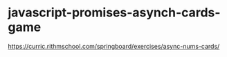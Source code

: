 # javascript-promises-asynch-cards-game
https://curric.rithmschool.com/springboard/exercises/async-nums-cards/
